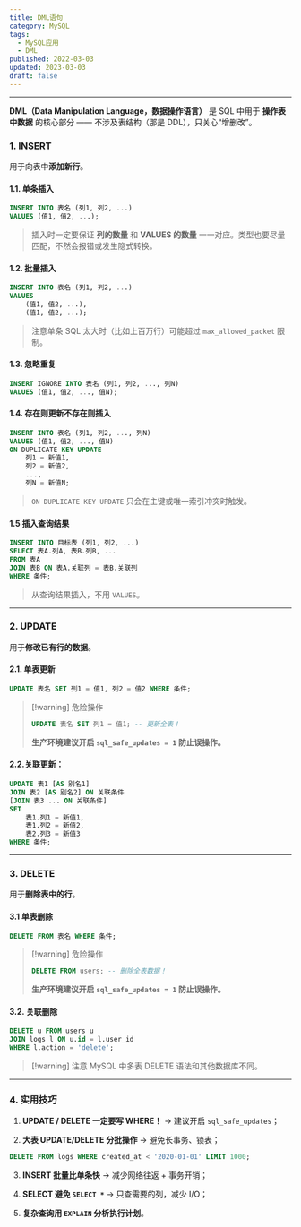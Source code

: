 ```yaml
---
title: DML语句
category: MySQL
tags:
  - MySQL应用
  - DML
published: 2022-03-03
updated: 2023-03-03
draft: false
---
```

---

**DML（Data Manipulation Language，数据操作语言）** 是 SQL 中用于 **操作表中数据** 的核心部分 —— 不涉及表结构（那是 DDL），只关心“增删改”。

### 1. INSERT

用于向表中**添加新行**。

#### 1.1. 单条插入

```sql
INSERT INTO 表名 (列1, 列2, ...) 
VALUES (值1, 值2, ...);
```

> 插入时一定要保证 **列的数量** 和 **VALUES 的数量** 一一对应。类型也要尽量匹配，不然会报错或发生隐式转换。

#### 1.2. 批量插入

```sql
INSERT INTO 表名 (列1, 列2, ...) 
VALUES 
	(值1, 值2, ...),
	(值1, 值2, ...);
```

> 注意单条 SQL 太大时（比如上百万行）可能超过 `max_allowed_packet` 限制。

#### 1.3. 忽略重复

```sql
INSERT IGNORE INTO 表名 (列1, 列2, ..., 列N)
VALUES (值1, 值2, ..., 值N);
```

#### 1.4. 存在则更新不存在则插入

```sql
INSERT INTO 表名 (列1, 列2, ..., 列N)
VALUES (值1, 值2, ..., 值N)
ON DUPLICATE KEY UPDATE
    列1 = 新值1,
    列2 = 新值2,
    ...,
    列N = 新值N;
```

> `ON DUPLICATE KEY UPDATE` 只会在主键或唯一索引冲突时触发。

#### 1.5 插入查询结果

```sql
INSERT INTO 目标表 (列1, 列2, ...)
SELECT 表A.列A, 表B.列B, ...
FROM 表A
JOIN 表B ON 表A.关联列 = 表B.关联列
WHERE 条件;
```

> 从查询结果插入，不用 `VALUES`。

---

### 2. UPDATE

用于**修改已有行的数据**。

#### 2.1. 单表更新

```sql
UPDATE 表名 SET 列1 = 值1, 列2 = 值2 WHERE 条件;
```

> [!warning] 危险操作
> ```sql
>UPDATE 表名 SET 列1 = 值1; -- 更新全表！
> ```
> **生产环境建议开启 `sql_safe_updates = 1` 防止误操作。**

#### 2.2.关联更新：

```sql
UPDATE 表1 [AS 别名1]
JOIN 表2 [AS 别名2] ON 关联条件
[JOIN 表3 ... ON 关联条件]
SET 
    表1.列1 = 新值1,
    表1.列2 = 新值2,
    表2.列3 = 新值3
WHERE 条件;
```

---

### 3. DELETE

用于**删除表中的行**。

#### 3.1 单表删除

```sql
DELETE FROM 表名 WHERE 条件;
```

> [!warning] 危险操作
> ```sql
>DELETE FROM users; -- 删除全表数据！
> ```
> **生产环境建议开启 `sql_safe_updates = 1` 防止误操作。**

#### 3.2. 关联删除

```sql
DELETE u FROM users u
JOIN logs l ON u.id = l.user_id
WHERE l.action = 'delete';
```

> [!warning] 注意
> MySQL 中多表 DELETE 语法和其他数据库不同。

---

### 4. 实用技巧

1. **UPDATE / DELETE 一定要写 WHERE！** → 建议开启 `sql_safe_updates`；

2. **大表 UPDATE/DELETE 分批操作** → 避免长事务、锁表；

```sql
DELETE FROM logs WHERE created_at < '2020-01-01' LIMIT 1000;
```

3. **INSERT 批量比单条快** → 减少网络往返 + 事务开销；

4. **SELECT 避免 `SELECT *`** → 只查需要的列，减少 I/O；

5. **复杂查询用 `EXPLAIN` 分析执行计划**。